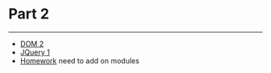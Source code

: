 # Part 2

---

* [DOM 2](../../modules/javascript-dom-2/README.md)
* [JQuery 1](../../modules/jquery-1/README.md)
* [Homework]() need to add on modules